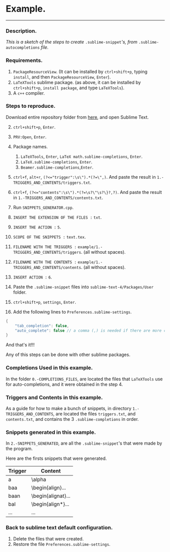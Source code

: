 # Example.

---





### Description.

*This is a sketch of the steps to create* `.sublime-snippet`*'s, from* `.sublime-autocompletions` *file.*



### Requirements.

1. `PackageResourceView`. (It can be installed by `ctrl+shift+p`, typing `install`, and then `PackageResourceView`, `Enter`).
2. `LaTeXTools` sublime package. (as above, it can be installed by `ctrl+shift+p`, `install package`, and type `LaTeXTools`).
3. A `c++` compiler.





### Steps to reproduce.

Download entire repository folder from [here](), and open Sublime Text.

2. `ctrl+shift+p`, `Enter`.
3. `PRV:Open`, `Enter`.
4. Package names.
   1. `LaTeXTools`, `Enter`, `LaTeX math.sublime-completions`, `Enter`.
   2. `LaTeX.sublime-completions`, `Enter`.
   3. `Beamer.sublime-completions`,`Enter`.

6. `ctrl+f`, `alt+r`, `(?<="trigger":\s\").*(?=\",)`. And paste the result in `1.-TRIGGERS_AND_CONTENTS/triggers.txt`. 

6. `ctrl+f`, `(?<="contents":\s\").*(?=\s?\"\s?\}?,?)`. And paste the result in `1.-TRIGGERS_AND_CONTENTS/contents.txt`. 

10. Run `SNIPPETS_GENERATOR.cpp`.

11. `INSERT THE EXTENSION OF THE FILES :`  `txt`.

12. `INSERT THE ACTION :`  `5`.

13. `SCOPE OF THE SNIPPETS :` `text.tex`.

14. `FILENAME WITH THE TRIGGERS :` `example/1.-TRIGGERS_AND_CONTENTS/triggers`. (all without spaces).

15. `FILENAME WITH THE CONTENTS :` `example/1.-TRIGGERS_AND_CONTENTS/contents`. (all without spaces).

16. `INSERT ACTION :` `6`.

17. Paste the `.sublime-snippet` files into `sublime-text-4/Packages/User` folder.

19. `ctrl+shift+p`, `settings`, `Enter`.

20. Add the following lines to `Preferences.sublime-settings`.

```c++
{
	"tab_completion": false,
	"auto_complete": false // a comma (,) is needed if there are more configuration below.
}
```



And that's it!!! 

Any of this steps can be done with other sublime packages.





### Completions Used in this example.

In the folder `0.-COMPLETIONS_FILES`, are located the files that `LaTeXTools` use for auto-completions, and it were obtained in the step 4.







### Triggers and Contents in this example.

As a guide for how to make a bunch of snippets, in  directory `1.-TRIGGERS_AND_CONTENTS`, are located the files `triggers.txt`, and `contents.txt`, and contains the 3 `.sublime-completions` in order. 







### Snippets generated in this example.

In `2.-SNIPPETS_GENERATED`, are all the `.sublime-snippet`'s that were made by the program.



Here are the firsts snippets that were generated.



| Trigger | Content            |
| ------- | ------------------ |
| a       | \alpha             |
| baa     | \begin{align}...   |
| baan    | \begin{alignat}... |
| bal     | \begin{align*}...  |
| ...     | ...                |





### Back to sublime text default configuration.

1. Delete the files that were created.
2. Restore the file `Preferences.sublime-settings`.
